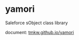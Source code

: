 # yamori
Saleforce sObject class library

document: [tmkw.github.io/yamori](https://tmkw.github.io/yamori/)
